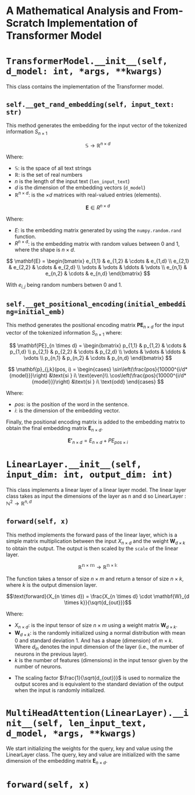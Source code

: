 # A Mathematical Analysis and From-Scratch Implementation of Transformer Model

# `TransformerModel.__init__(self, d_model: int, *args, **kwargs)`

This class contains the implementation of the Transformer model.

## `self.__get_rand_embedding(self, input_text: str)`

This method generates the embedding for the input vector of the tokenized information $S_{n \times 1}$

$$\mathbb{S}\rightarrow\mathbb{R}^{n \times d}$$

Where:

- $\mathbb{S}$: is the space of all text strings
- $\mathbb{R}$: is the set of real numbers
- $n$ is the length of the input text (`len_input_text`)
- $d$ is the dimension of the embedding vectors (`d_model`)
- $\mathbb{R}^{n \times d}$: is the ${\times d}$ matrices with real-valued entries (elements).

$${\mathbf{E}\in{R^{n \times d}}}$$

Where:

- $E$: is the embedding matrix generated by using the `numpy.random.rand` function.
- ${R^{n \times d}}$: is the embedding matrix with random values between 0 and 1, where the shape is $n \times d$.

$$
\mathbf{E} =
\begin{bmatrix}
    e_{1,1} & e_{1,2} & \cdots & e_{1,d} \\
    e_{2,1} & e_{2,2} & \cdots & e_{2,d} \\
    \vdots  & \vdots  & \ddots & \vdots  \\
    e_{n,1} & e_{n,2} & \cdots & e_{n,d}
\end{bmatrix}
$$

With $e_{i,j}$ being random numbers betwen 0 and 1.

## `self.__get_positional_encoding(initial_embedding=initial_emb)`

This method generates the positional encoding matrix $\mathbf{PE}_{n \times d}$ for the input vector of the tokenized information $S_{n \times 1}$ where:

$$
\mathbf{PE}_{n \times d} =
\begin{bmatrix}
    p_{1,1} & p_{1,2} & \cdots & p_{1,d} \\
    p_{2,1} & p_{2,2} & \cdots & p_{2,d} \\
    \vdots  & \vdots  & \ddots & \vdots  \\
    p_{n,1} & p_{n,2} & \cdots & p_{n,d}
\end{bmatrix}
$$

$$
\mathbf{p}_{j,k}(pos, i) =
\begin{cases}
\sin\left(\frac{pos}{10000^{i/d*{model}}}\right) &\text{si } i\ \text{even}\\
\cos\left(\frac{pos}{10000^{i/d*{model}}}\right) &\text{si } i\ \text{odd}
\end{cases}
$$

Where:

- $pos$: is the position of the word in the sentence.
- $i$: is the dimension of the embedding vector.

Finally, the positional encoding matrix is added to the embedding matrix to obtain the final embedding matrix $\mathbf{E}_{n \times d}$.

$$\mathbf{E'}_{n \times d}=E_{n \times d} + PE_{pos \times i}$$

# `LinearLayer.__init__(self, input_dim: int, output_dim: int)`

This class implements a linear layer of a linear layer model. The linear layer class takes as input the dimensions of the layer as n and d so LinearLayer : $\mathbb{N}^2 \rightarrow \mathbb{R}^{n,d}$

<!-- ## `__init__(self, input_dim: int, output_dim: int)` First we initialize the `weight` and the scale of the linear layer.
The `weight` $\mathbf{W}_{m \times k}$ is initialized randomly using a normal distribution and the `scale` is initialized using the square root of the output dimension. The `scale` is used to normalize the output scores scaling factor $\sqrt{k}$ as follows:

$\mathbf{W}_{m \times k} \rightarrow \mathbf{W}_{m \times k} / \sqrt{k}$ -->

## `forward(self, x)`

This method implements the forward pass of the linear layer, which is a simple matrix multiplication between the input $X_{n \times d}$ and the weight $\mathbf{W}_{d \times k}$ to obtain the output. The output is then scaled by the `scale` of the linear layer.

$$\mathbb{R^{n \times m}} \rightarrow\mathbb{R^{n \times k}}$$

The function takes a tensor of size $n \times m$ and return a tensor of size $n \times k$, where $k$ is the output dimension layer.

<!-- $$\text{forward}(x) = \frac{1}{\sqrt{d_{out}}}xW$$ -->

$$\text{forward}(X_{n \times d}) = \frac{X_{n \times d} \cdot \mathbf{W}_{d \times k}}{\sqrt{d_{out}}}$$

Where:

- $X_{n \times d}$: is the input tensor of size $n \times m$ using a weight matrix $\mathbf{W}_{d \times k}$.
- $\mathbf{W}_{d \times k}$: is the randomly initialized using a normal distribution with mean 0 and standard deviation 1. And has a shape (dimension) of $m \times k$. Where $d_{in}$ denotes the input dimension of the layer (i.e., the number of neurons in the previous layer).
- $k$ is the number of features (dimensions) in the input tensor given by the number of neurons.
<!-- Verificar si es correcto que hable de la desviacion standard -->
- The scaling factor $\frac{1}{\sqrt{d_{out}}}$ is used to normalize the output scores and is equivalent to the standard deviation of the output when the input is randomly initialized.

<!-- $\frac{$X*{n \times d} \cdot $\mathbf{W}_{m \times k}}{X}$ -->

# `MultiHeadAttention(LinearLayer).__init__(self, len_input_text, d_model, *args, **kwargs)`

We start initializing the weights for the query, key and value using the LinearLayer class. The query, key and value are initialized with the same dimension of the embedding matrix $\mathbf{E}_{n \times d}$.

# `forward(self, x)`
